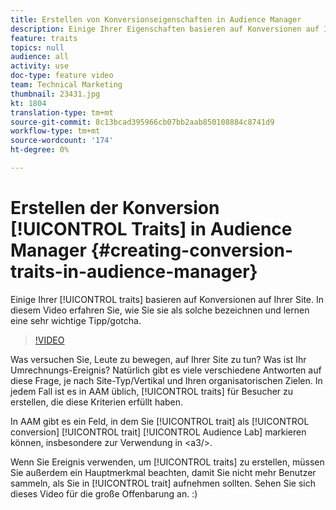 ```yaml
---
title: Erstellen von Konversionseigenschaften in Audience Manager
description: Einige Ihrer Eigenschaften basieren auf Konversionen auf Ihrer Site. In diesem Video erfahren Sie, wie Sie sie als solche bezeichnen und lernen eine sehr wichtige Tipp/gotcha.
feature: traits
topics: null
audience: all
activity: use
doc-type: feature video
team: Technical Marketing
thumbnail: 23431.jpg
kt: 1804
translation-type: tm+mt
source-git-commit: 8c13bcad395966cb07bb2aab850108884c8741d9
workflow-type: tm+mt
source-wordcount: '174'
ht-degree: 0%

---
```



# Erstellen der Konversion [!UICONTROL Traits] in Audience Manager {#creating-conversion-traits-in-audience-manager}

Einige Ihrer [!UICONTROL traits] basieren auf Konversionen auf Ihrer Site. In diesem Video erfahren Sie, wie Sie sie als solche bezeichnen und lernen eine sehr wichtige Tipp/gotcha.

>[!VIDEO](https://video.tv.adobe.com/v/23431/?quality=12)

Was versuchen Sie, Leute zu bewegen, auf Ihrer Site zu tun? Was ist Ihr Umrechnungs-Ereignis? Natürlich gibt es viele verschiedene Antworten auf diese Frage, je nach Site-Typ/Vertikal und Ihren organisatorischen Zielen. In jedem Fall ist es in AAM üblich, [!UICONTROL traits] für Besucher zu erstellen, die diese Kriterien erfüllt haben.

In AAM gibt es ein Feld, in dem Sie [!UICONTROL trait] als [!UICONTROL conversion] [!UICONTROL trait] [!UICONTROL Audience Lab] markieren können, insbesondere zur Verwendung in &lt;a3/>.

Wenn Sie Ereignis verwenden, um [!UICONTROL traits] zu erstellen, müssen Sie außerdem ein Hauptmerkmal beachten, damit Sie nicht mehr Benutzer sammeln, als Sie in [!UICONTROL trait] aufnehmen sollten. Sehen Sie sich dieses Video für die große Offenbarung an. :)
